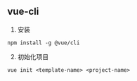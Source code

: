 ## vue-cli


1. 安装

```node
npm install -g @vue/cli
```

2. 初始化项目

```node
vue init <template-name> <project-name>
```

<!-- TODO -->
